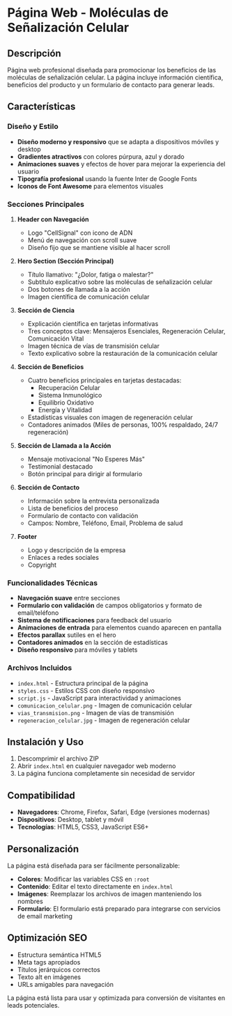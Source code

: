 # Página Web - Moléculas de Señalización Celular

## Descripción
Página web profesional diseñada para promocionar los beneficios de las moléculas de señalización celular. La página incluye información científica, beneficios del producto y un formulario de contacto para generar leads.

## Características

### Diseño y Estilo
- **Diseño moderno y responsivo** que se adapta a dispositivos móviles y desktop
- **Gradientes atractivos** con colores púrpura, azul y dorado
- **Animaciones suaves** y efectos de hover para mejorar la experiencia del usuario
- **Tipografía profesional** usando la fuente Inter de Google Fonts
- **Iconos de Font Awesome** para elementos visuales

### Secciones Principales

1. **Header con Navegación**
   - Logo "CellSignal" con icono de ADN
   - Menú de navegación con scroll suave
   - Diseño fijo que se mantiene visible al hacer scroll

2. **Hero Section (Sección Principal)**
   - Título llamativo: "¿Dolor, fatiga o malestar?"
   - Subtítulo explicativo sobre las moléculas de señalización celular
   - Dos botones de llamada a la acción
   - Imagen científica de comunicación celular

3. **Sección de Ciencia**
   - Explicación científica en tarjetas informativas
   - Tres conceptos clave: Mensajeros Esenciales, Regeneración Celular, Comunicación Vital
   - Imagen técnica de vías de transmisión celular
   - Texto explicativo sobre la restauración de la comunicación celular

4. **Sección de Beneficios**
   - Cuatro beneficios principales en tarjetas destacadas:
     - Recuperación Celular
     - Sistema Inmunológico
     - Equilibrio Oxidativo
     - Energía y Vitalidad
   - Estadísticas visuales con imagen de regeneración celular
   - Contadores animados (Miles de personas, 100% respaldado, 24/7 regeneración)

5. **Sección de Llamada a la Acción**
   - Mensaje motivacional "No Esperes Más"
   - Testimonial destacado
   - Botón principal para dirigir al formulario

6. **Sección de Contacto**
   - Información sobre la entrevista personalizada
   - Lista de beneficios del proceso
   - Formulario de contacto con validación
   - Campos: Nombre, Teléfono, Email, Problema de salud

7. **Footer**
   - Logo y descripción de la empresa
   - Enlaces a redes sociales
   - Copyright

### Funcionalidades Técnicas

- **Navegación suave** entre secciones
- **Formulario con validación** de campos obligatorios y formato de email/teléfono
- **Sistema de notificaciones** para feedback del usuario
- **Animaciones de entrada** para elementos cuando aparecen en pantalla
- **Efectos parallax** sutiles en el hero
- **Contadores animados** en la sección de estadísticas
- **Diseño responsivo** para móviles y tablets

### Archivos Incluidos

- `index.html` - Estructura principal de la página
- `styles.css` - Estilos CSS con diseño responsivo
- `script.js` - JavaScript para interactividad y animaciones
- `comunicacion_celular.png` - Imagen de comunicación celular
- `vias_transmision.png` - Imagen de vías de transmisión
- `regeneracion_celular.jpg` - Imagen de regeneración celular

## Instalación y Uso

1. Descomprimir el archivo ZIP
2. Abrir `index.html` en cualquier navegador web moderno
3. La página funciona completamente sin necesidad de servidor

## Compatibilidad

- **Navegadores**: Chrome, Firefox, Safari, Edge (versiones modernas)
- **Dispositivos**: Desktop, tablet y móvil
- **Tecnologías**: HTML5, CSS3, JavaScript ES6+

## Personalización

La página está diseñada para ser fácilmente personalizable:

- **Colores**: Modificar las variables CSS en `:root`
- **Contenido**: Editar el texto directamente en `index.html`
- **Imágenes**: Reemplazar los archivos de imagen manteniendo los nombres
- **Formulario**: El formulario está preparado para integrarse con servicios de email marketing

## Optimización SEO

- Estructura semántica HTML5
- Meta tags apropiados
- Títulos jerárquicos correctos
- Texto alt en imágenes
- URLs amigables para navegación

La página está lista para usar y optimizada para conversión de visitantes en leads potenciales.

